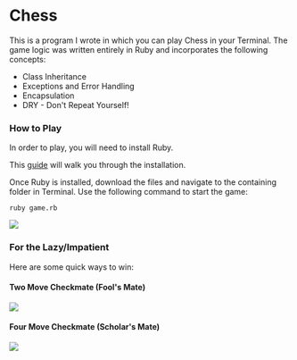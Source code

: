 # Chess

This is a program I wrote in which you can play Chess in your Terminal.  The game
logic was written entirely in Ruby and incorporates the following concepts:

* Class Inheritance
* Exceptions and Error Handling
* Encapsulation
* DRY - Don't Repeat Yourself!

### How to Play

In order to play, you will need to install Ruby.

This [guide](http://installrails.com/steps) will walk you through the installation.

Once Ruby is installed, download the files and navigate to the containing folder in Terminal.
Use the following command to start the game:

`ruby game.rb`

![](http://res.cloudinary.com/pardha/image/upload/v1457829732/Screen_Shot_2016-03-12_at_4.38.57_PM_fvswrf.png)

### For the Lazy/Impatient

Here are some quick ways to win:

#### Two Move Checkmate (Fool's Mate)
![](http://f.tqn.com/y/chess/1/S/G/0/-/-/Qh4mate.gif)

#### Four Move Checkmate (Scholar's Mate)
![](http://i199.photobucket.com/albums/aa33/Wbisbill/checkmate.jpg)

